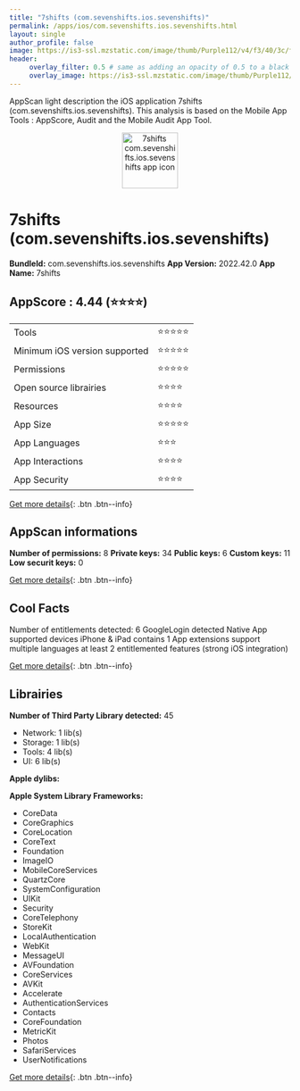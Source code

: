 ```yaml
---
title: "7shifts (com.sevenshifts.ios.sevenshifts)"
permalink: /apps/ios/com.sevenshifts.ios.sevenshifts.html
layout: single
author_profile: false
image: https://is3-ssl.mzstatic.com/image/thumb/Purple112/v4/f3/40/3c/f3403c66-018c-89b6-9936-cdf8a2bc989d/AppIcon-1x_U007emarketing-0-10-0-85-220.png/512x512bb.jpg
header: 
     overlay_filter: 0.5 # same as adding an opacity of 0.5 to a black background
     overlay_image: https://is3-ssl.mzstatic.com/image/thumb/Purple112/v4/f3/40/3c/f3403c66-018c-89b6-9936-cdf8a2bc989d/AppIcon-1x_U007emarketing-0-10-0-85-220.png/512x512bb.jpg
---
```

AppScan light description the iOS application 7shifts (com.sevenshifts.ios.sevenshifts). This analysis is based on the Mobile App Tools : AppScore, Audit and the Mobile Audit App Tool.

  
  
<div style="text-align: center;"><img src="https://is3-ssl.mzstatic.com/image/thumb/Purple112/v4/f3/40/3c/f3403c66-018c-89b6-9936-cdf8a2bc989d/AppIcon-1x_U007emarketing-0-10-0-85-220.png/512x512bb.jpg" width="100" height="100" alt="7shifts com.sevenshifts.ios.sevenshifts app icon"></div>  
  
# 7shifts (com.sevenshifts.ios.sevenshifts)

**BundleId:** com.sevenshifts.ios.sevenshifts
**App Version:** 2022.42.0
**App Name:** 7shifts


## AppScore : 4.44 (⭐️⭐️⭐️⭐️) 

<table>
<tr><td> Tools </td><td> ⭐️⭐️⭐️⭐️⭐️ </td></tr>
<tr><td> Minimum iOS version supported </td><td> ⭐️⭐️⭐️⭐️⭐️ </td></tr>
<tr><td> Permissions </td><td> ⭐️⭐️⭐️⭐️⭐️ </td></tr>
<tr><td> Open source librairies </td><td> ⭐️⭐️⭐️⭐️ </td></tr>
<tr><td> Resources </td><td> ⭐️⭐️⭐️⭐️ </td></tr>
<tr><td> App Size </td><td> ⭐️⭐️⭐️⭐️⭐️ </td></tr>
<tr><td> App Languages </td><td> ⭐️⭐️⭐️ </td></tr>
<tr><td> App Interactions </td><td> ⭐️⭐️⭐️⭐️ </td></tr>
<tr><td> App Security </td><td> ⭐️⭐️⭐️⭐️ </td></tr>
</table>

[Get more details](/pricing.html){: .btn .btn--info}  
  
## AppScan informations 

**Number of permissions:** 8
**Private keys:** 34
**Public keys:** 6
**Custom keys:** 11
**Low securit keys:** 0
  
[Get more details](/pricing.html){: .btn .btn--info}

## Cool Facts

Number of entitlements detected: 6
GoogleLogin detected
Native App
supported devices iPhone & iPad
contains 1 App extensions
support multiple languages
at least 2 entitlemented features (strong iOS integration)
  
[Get more details](/pricing.html){: .btn .btn--info}

## Librairies 
**Number of Third Party Library detected:** 45
- Network: 1 lib(s)
- Storage: 1 lib(s)
- Tools: 4 lib(s)
- UI: 6 lib(s)

**Apple dylibs:**


**Apple System Library Frameworks:**
- CoreData
- CoreGraphics
- CoreLocation
- CoreText
- Foundation
- ImageIO
- MobileCoreServices
- QuartzCore
- SystemConfiguration
- UIKit
- Security
- CoreTelephony
- StoreKit
- LocalAuthentication
- WebKit
- MessageUI
- AVFoundation
- CoreServices
- AVKit
- Accelerate
- AuthenticationServices
- Contacts
- CoreFoundation
- MetricKit
- Photos
- SafariServices
- UserNotifications


  
[Get more details](/pricing.html){: .btn .btn--info}

